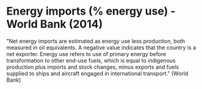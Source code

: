 # Energy imports (% energy use) - World Bank (2014)

"Net energy imports are estimated as energy use less production, both measured in oil equivalents. A negative value indicates that the country is a net exporter. Energy use refers to use of primary energy before transformation to other end-use fuels, which is equal to indigenous production plus imports and stock changes, minus exports and fuels supplied to ships and aircraft engaged in international transport." (World Bank)